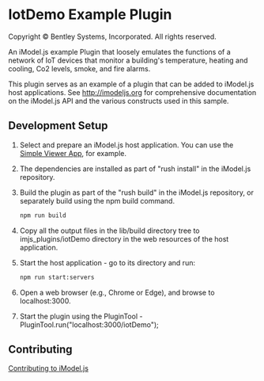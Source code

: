 # IotDemo Example Plugin

Copyright © Bentley Systems, Incorporated. All rights reserved.

An iModel.js example Plugin that loosely emulates the functions of a network of IoT devices that monitor a building's temperature, heating and cooling, Co2 levels, smoke, and fire alarms.

This plugin serves as an example of a plugin that can be added to iModel.js host applications.
See http://imodeljs.org for comprehensive documentation on the iModel.js API and the various constructs used in this sample.

## Development Setup

1. Select and prepare an iModel.js host application. You can use the [Simple Viewer App](https://github.com/imodeljs/imodeljs-samples/tree/master/interactive-app/simple-viewer-app), for example.

2. The dependencies are installed as part of "rush install" in the iModel.js repository.

3. Build the plugin as part of the "rush build" in the iModel.js repository, or separately build using the npm build command.

    ```sh
    npm run build
    ```

4. Copy all the output files in the lib/build directory tree to imjs_plugins/iotDemo directory in the web resources of the host application.

5. Start the host application - go to its directory and run:

    ```sh
    npm run start:servers
    ```

6. Open a web browser (e.g., Chrome or Edge), and browse to localhost:3000.

7. Start the plugin using the PluginTool - PluginTool.run("localhost:3000/iotDemo");

## Contributing

[Contributing to iModel.js](https://github.com/imodeljs/imodeljs/blob/master/CONTRIBUTING.md)
